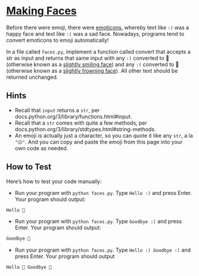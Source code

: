 # [Making Faces](https://github.com/LaoLuoi/CS50-Python/tree/main/CS50-W1/ProblemSet0/Makingfaces)

Before there were emoji, there were [emoticons](https://en.wikipedia.org/wiki/List_of_emoticons), whereby text like `:)` was a happy face and text like `:(` was a sad face. Nowadays, programs tend to convert emoticons to emoji automatically!

In a file called `faces.py`, implement a function called convert that accepts a str as input and returns that same input with any `:)` converted to 🙂 (otherwise known as a [slightly smiling face](https://emojipedia.org/slightly-smiling-face/)) and any `:(` converted to 🙁 (otherwise known as a [slightly frowning face](https://emojipedia.org/slightly-frowning-face/)). All other text should be returned unchanged.

## Hints

- Recall that `input` returns a `str`, per docs.python.org/3/library/functions.html#input.
- Recall that a `str` comes with quite a few methods, per docs.python.org/3/library/stdtypes.html#string-methods.
- An emoji is actually just a character, so you can quote it like any `str`, a la `"😐"`. And you can copy and paste the emoji from this page into your own code as needed.

## How to Test

Here’s how to test your code manually:

- Run your program with `python faces.py`. Type `Hello :)` and press Enter. Your program should output:

```bash
Hello 🙂
```

- Run your program with `python faces.py`. Type `Goodbye :(` and press Enter. Your program should output:

```bash
Goodbye 🙁
```

- Run your program with `python faces.py`. Type `Hello :) Goodbye :(` and press Enter. Your program should output

```bash
Hello 🙂 Goodbye 🙁
```
